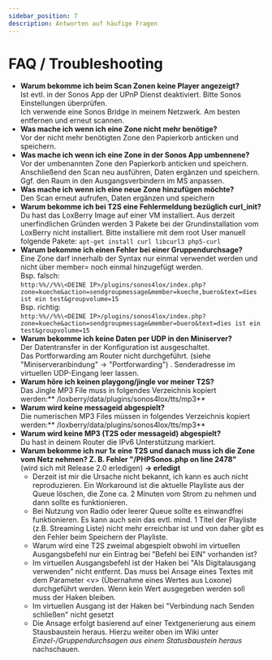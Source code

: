 ```yaml
---
sidebar_position: 7
description: Antworten auf häufige Fragen
---
```


# FAQ / Troubleshooting

* **Warum bekomme ich beim Scan Zonen keine Player angezeigt?**  
    Ist evtl. in der Sonos App der UPnP Dienst deaktiviert. Bitte Sonos Einstellungen überprüfen.  
    Ich verwende eine Sonos Bridge in meinem Netzwerk. Am besten entfernen und erneut scannen.
* **Was mache ich wenn ich eine Zone nicht mehr benötige?**  
    Vor der nicht mehr benötigten Zone den Papierkorb anticken und speichern.
* **Was mache ich wenn ich eine Zone in der Sonos App umbennene?**  
    Vor der umbenannten Zone den Papierkorb anticken und speichern. Anschließend den Scan neu ausführen, Daten ergänzen und speichern. Ggf. den Raum in den Ausgangsverbindern im MS anpassen.
* **Was mache ich wenn ich eine neue Zone hinzufügen möchte?**  
    Den Scan erneut aufrufen, Daten ergänzen und speichern
* **Warum bekomme ich bei T2S eine Fehlermeldung bezüglich curl_init?**  
    Du hast das LoxBerry Image auf einer VM installiert. Aus derzeit unerfindlichen Gründen werden 3 Pakete bei der Grundinstallation vom LoxBerry nicht installiert. Bitte installiere mit dem root User manuell folgende Pakete: `apt-get install curl libcurl3 php5-curl`
* **Warum bekomme ich einen Fehler bei einer Gruppendurchsage?**  
    Eine Zone darf innerhalb der Syntax nur einmal verwendet werden und nicht über member= noch einmal hinzugefügt werden.  
    Bsp. falsch:  
    `http:%%//%%\<DEINE IP>/plugins/sonos4lox/index.php?zone=kueche&action=sendgroupmessage&member=kueche,buero&text=dies ist ein test&groupvolume=15`  
    Bsp. richtig:  
    `http:%%//%%\<DEINE IP>/plugins/sonos4lox/index.php?zone=kueche&action=sendgroupmessage&member=buero&text=dies ist ein test&groupvolume=15`
* **Warum bekomme ich keine Daten per UDP in den Miniserver?**  
    Der Datentransfer in der Konfiguration ist ausgeschaltet.  
    Das Portforwarding am Router nicht durchgeführt. (siehe "Miniserveranbindung" → "Portforwarding")  .
    Senderadresse im virtuellen UDP-Eingang leer lassen.
* **Warum höre ich keinen playgong/jingle vor meiner T2S?**  
    Das Jingle MP3 File muss in folgendes Verzeichnis kopiert werden:** /loxberry/data/plugins/sonos4lox/tts/mp3**
* **Warum wird keine messageid abgespielt?**  
    Die numerischen MP3 Files müssen in folgendes Verzeichnis kopiert werden:** /loxberry/data/plugins/sonos4lox/tts/mp3**
* **Warum wird keine MP3 (T2S oder messageid) abgespielt?**  
    Du hast in deinem Router die IPv6 Unterstützung markiert.
* **Warum bekomme ich nur 1x eine T2S und danach muss ich die Zone vom Netz nehmen? Z. B. Fehler "/PHPSonos.php on line 2478"**  
    (wird sich mit Release 2.0 erledigen) **→ erledigt**
    * Derzeit ist mir die Ursache nicht bekannt, ich kann es auch nicht reproduzieren. Ein Workaround ist die aktuelle Playliste aus der Queue löschen, die Zone ca. 2 Minuten vom Strom zu nehmen und dann sollte es funktionieren.
    * Bei Nutzung von Radio oder leerer Queue sollte es einwandfrei funktionieren. Es kann auch sein das evtl. mind. 1 Titel der Playliste (z.B. Streaming Liste) nicht mehr erreichbar ist und von daher gibt es den Fehler beim Speichern der Playliste.
    * Warum wird eine T2S zweimal abgespielt obwohl im virtuellen Ausgangsbefehl nur ein Eintrag bei "Befehl bei EIN" vorhanden ist?
    * Im virtuellen Ausgangsbefehl ist der Haken bei "Als Digitalausgang verwenden" nicht entfernt. Das muss bei Ansage eines Textes mit dem Parameter \<v> (Übernahme eines Wertes aus Loxone) durchgeführt werden. Wenn kein Wert ausgegeben werden soll muss der Haken bleiben.
    * Im virtuellen Ausgang ist der Haken bei "Verbindung nach Senden schließen" nicht gesetzt
    * Die Ansage erfolgt basierend auf einer Textgenerierung aus einem Stausbaustein heraus. Hierzu weiter oben im Wiki unter _Einzel-/Gruppendurchsagen aus einem Statusbaustein heraus_ nachschauen.